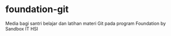 # foundation-git
Media bagi santri belajar dan latihan materi Git pada program Foundation by Sandbox IT HSI 
